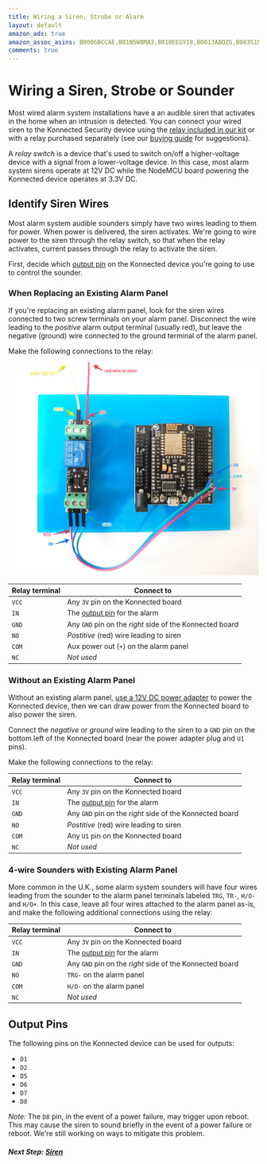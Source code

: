 ```yaml
---
title: Wiring a Siren, Strobe or Alarm
layout: default
amazon_ads: true
amazon_assoc_asins: B0006BCCAE,B01N5W8MA3,B010EEGYI8,B0013ABOZG,B003S1NQ2C,B01E9P0G5K
comments: true
---
```


# Wiring a Siren, Strobe or Sounder

Most wired alarm system installations have a an audible siren that activates in the home when an intrusion is detected.
You can connect your wired siren to the Konnected Security device using the [relay included in our kit](https://store.konnected.io/products/https://store.konnected.io/products/wired-alarm-system-complete-kit)
or with a relay purchased separately (see our [buying guide](/security-alarm-system/buying-guide) for suggestions).
 
A _relay switch_ is a device that's used to switch on/off a higher-voltage device with a signal from a lower-voltage device.
In this case, most alarm system sirens operate at 12V DC while the NodeMCU board powering the Konnected device operates
at 3.3V DC.

## Identify Siren Wires

Most alarm system audible sounders simply have two wires leading to them for power. When power is delivered,
the siren activates. We're going to wire power to the siren through the relay switch, so that when the relay activates,
current passes through the relay to activate the siren.

First, decide which [output pin](#output-pins) on the Konnected device you're going to use to control the sounder. 

### When Replacing an Existing Alarm Panel

If you're replacing an existing alarm panel, look for the siren wires connected to two screw terminals
on your alarm panel. Disconnect the wire leading to the _positive_ alarm output terminal (usually red), but leave the
negative (ground) wire connected to the ground terminal of the alarm panel.

Make the following connections to the relay:

![](/assets/images/DSC_0109.jpg)

| Relay terminal | Connect to |
| -------------- | ---------- |
| `VCC`          | Any `3V` pin on the Konnected board|
| `IN`           | The [output pin](#output-pins) for the alarm|
| `GND`          | Any `GND` pin on the _right_ side of the Konnected board |
| `NO`           | _Postitive_ (red) wire leading to siren |
| `COM`          | Aux power out (`+`) on the alarm panel |
| `NC`           | _Not used_ |

### Without an Existing Alarm Panel

Without an existing alarm panel, [use a 12V DC power adapter](/security-alarm-system/wiring/power) to power the Konnected device,
then we can draw power from the Konnected board to also power the siren.

Connect the _negative_ or _ground_ wire leading to the siren to a `GND` pin on the bottom left of the Konnected board 
(near the power adapter plug and `U1` pins).

Make the following connections to the relay:

| Relay terminal | Connect to |
| -------------- | ---------- |
| `VCC`          | Any `3V` pin on the Konnected board|
| `IN`           | The [output pin](#output-pins) for the alarm|
| `GND`          | Any `GND` pin on the _right_ side of the Konnected board |
| `NO`           | _Postitive_ (red) wire leading to siren |
| `COM`          | Any `U1` pin on the Konnected board |
| `NC`           | _Not used_ |

### 4-wire Sounders with Existing Alarm Panel

More common in the U.K., some alarm system sounders will have four wires leading from the sounder to the alarm panel
terminals labeled `TRG`, `TR-`, `H/O-` and `H/O+`. In this case, leave all four wires attached to the alarm panel as-is,
 and make the following additional connections using the relay: 

| Relay terminal | Connect to |
| -------------- | ---------- |
| `VCC`          | Any `3V` pin on the Konnected board|
| `IN`           | The [output pin](#output-pins) for the alarm|
| `GND`          | Any `GND` pin on the _right_ side of the Konnected board |
| `NO`           | `TRG-` on the alarm panel |
| `COM`          | `H/O-` on the alarm panel |
| `NC`           | _Not used_ |

## Output Pins

The following pins on the Konnected device can be used for outputs:
* `D1`
* `D2`
* `D5`
* `D6`
* `D7`
* `D8`

_Note:_ The `D8` pin, in the event of a power failure, may trigger upon reboot. This may cause the siren to sound briefly
in the event of a power failure or reboot. We're still working on ways to mitigate this problem.

##### **Next Step:** [Siren](/security-alarm-system/wiring/smoke-detectors)